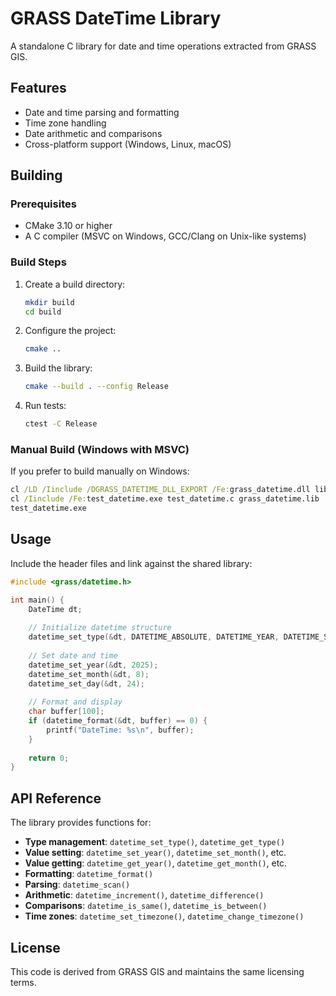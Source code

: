 # GRASS DateTime Library

A standalone C library for date and time operations extracted from GRASS GIS.

## Features

- Date and time parsing and formatting
- Time zone handling
- Date arithmetic and comparisons
- Cross-platform support (Windows, Linux, macOS)

## Building

### Prerequisites

- CMake 3.10 or higher
- A C compiler (MSVC on Windows, GCC/Clang on Unix-like systems)

### Build Steps

1. Create a build directory:
   ```bash
   mkdir build
   cd build
   ```

2. Configure the project:
   ```bash
   cmake ..
   ```

3. Build the library:
   ```bash
   cmake --build . --config Release
   ```

4. Run tests:
   ```bash
   ctest -C Release
   ```

### Manual Build (Windows with MSVC)

If you prefer to build manually on Windows:

```cmd
cl /LD /Iinclude /DGRASS_DATETIME_DLL_EXPORT /Fe:grass_datetime.dll lib\datetime\*.c
cl /Iinclude /Fe:test_datetime.exe test_datetime.c grass_datetime.lib
test_datetime.exe
```

## Usage

Include the header files and link against the shared library:

```c
#include <grass/datetime.h>

int main() {
    DateTime dt;
    
    // Initialize datetime structure
    datetime_set_type(&dt, DATETIME_ABSOLUTE, DATETIME_YEAR, DATETIME_SECOND, 0);
    
    // Set date and time
    datetime_set_year(&dt, 2025);
    datetime_set_month(&dt, 8);
    datetime_set_day(&dt, 24);
    
    // Format and display
    char buffer[100];
    if (datetime_format(&dt, buffer) == 0) {
        printf("DateTime: %s\n", buffer);
    }
    
    return 0;
}
```

## API Reference

The library provides functions for:

- **Type management**: `datetime_set_type()`, `datetime_get_type()`
- **Value setting**: `datetime_set_year()`, `datetime_set_month()`, etc.
- **Value getting**: `datetime_get_year()`, `datetime_get_month()`, etc.
- **Formatting**: `datetime_format()`
- **Parsing**: `datetime_scan()`
- **Arithmetic**: `datetime_increment()`, `datetime_difference()`
- **Comparisons**: `datetime_is_same()`, `datetime_is_between()`
- **Time zones**: `datetime_set_timezone()`, `datetime_change_timezone()`

## License

This code is derived from GRASS GIS and maintains the same licensing terms.
